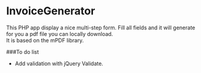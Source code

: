 # InvoiceGenerator
This PHP app display a nice multi-step form.
Fill all fields and it will generate for you a pdf file you can locally download.  
It is based on the mPDF library.

###To do list
* Add validation with jQuery Validate.
